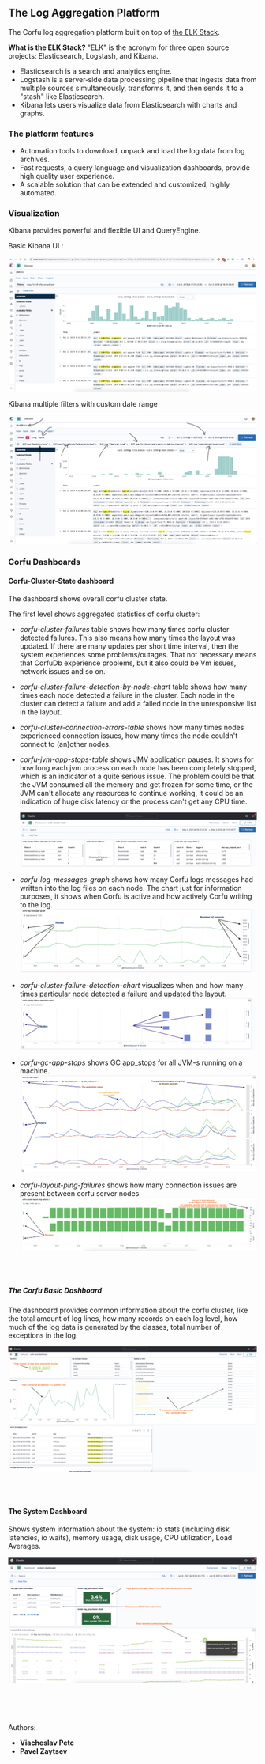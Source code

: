 ## The Log Aggregation Platform

The Corfu log aggregation platform built on top of [the ELK Stack](https://www.elastic.co/what-is/elk-stack).

**What is the ELK Stack?** "ELK" is the acronym for three open source projects: Elasticsearch, Logstash, and Kibana.
- Elasticsearch is a search and analytics engine.
- Logstash is a server‑side data processing pipeline that ingests data from multiple sources simultaneously,
  transforms it, and then sends it to a "stash" like Elasticsearch.
- Kibana lets users visualize data from Elasticsearch with charts and graphs.

### The platform features
- Automation tools to download, unpack and load the log data from log archives.
- Fast requests, a query language and visualization dashboards, provide high quality user experience.
- A scalable solution that can be extended and customized, highly automated.


### Visualization
Kibana provides powerful and flexible UI and QueryEngine.

Basic Kibana UI :

![ui_example](img/kibana_ui.jpg)


Kibana multiple filters with custom date range

![kibana custom UI](img/kibana_ui_multiple_filter.jpg)

### Corfu Dashboards

#### Corfu-Cluster-State dashboard
  The dashboard shows overall corfu cluster state.

 The first level shows aggregated statistics of corfu cluster:
 - _corfu-cluster-failures_ table shows how many times corfu cluster detected failures. This also means how many times the layout
   was updated. If there are many updates per short time interval, then the system experiences some problems/outages. 
   That not necessary means that CorfuDb experience problems, but it also could be Vm issues, network issues and so on.  
   <p>  
 - _corfu-cluster-failure-detection-by-node-chart_ table shows how many times each node detected a failure in the cluster.
   Each node in the cluster can detect a failure and add a failed node in the unresponsive list in the layout.
   <p>  
 - _corfu-cluster-connection-errors-table_ shows how many times nodes experienced connection issues, how many times
   the node couldn't connect to (an)other nodes.
   <p>
 - _corfu-jvm-app-stops-table_ shows JMV application pauses. 
   It shows for how long each jvm process on each node has been completely stopped, which is an indicator of a quite
   serious issue. The problem could be that the JVM consumed all the memory and get frozen for some time, or the JVM
   can't allocate any resources to continue working, it could be an indication of huge disk latency or the process 
   can't get any CPU time. 
   
   ![corfu-cluster-state-tables](img/corfu-cluster-dashboard/corfu-cluster-state-top-tables.jpg)

 - _corfu-log-messages-graph_ shows how many Corfu logs messages had written into the log files on each node. 
   The chart just for information purposes, it shows when Corfu is active and how actively Corfu writing to the log.
   ![corfu-cluster-state-logs](img/corfu-cluster-dashboard/corfu-logs.png)
 
 - _corfu-cluster-failure-detection-chart_ visualizes when and how many times particular node detected a failure 
   and updated the layout. 
   ![corfu-cluster-state-failure-detection](img/corfu-cluster-dashboard/failure-detection.png)
   
 - _corfu-gc-app-stops_ shows GC app_stops for all JVM-s running on a machine.
   ![corfu-cluster-state-gc-stops](img/corfu-cluster-dashboard/corfu-gc-app-stops.png)
   
 - _corfu-layout-ping-failures_ shows how many connection issues are present between corfu server nodes
   ![corfu-cluster-state-layout-failures](img/corfu-cluster-dashboard/corfu-laayout-ping-failures.png)

<br>
<br>

##### The Corfu Basic Dashboard 
  The dashboard provides common information about the corfu cluster,
  like the total amount of log lines, how many records on each log level,
  how much of the log data is generated by the classes, total number of exceptions in the log.

![corfu basic dashboard](img/corfu-basic-dashboard/corfu-basic-dashboard.png)

<br>
<br>

#### The System Dashboard
 Shows system information about the system: io stats (including disk latencies, io waits), memory usage, disk usage,
 CPU utilization, Load Averages.

![system dashboard](img/system-dashboard/system-dashboard.png)

<br>
<br>
<br>

Authors:
- **Viacheslav Petc**
- **Pavel Zaytsev**